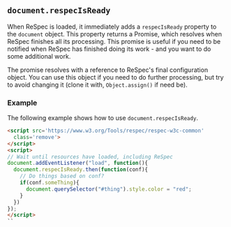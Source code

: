 ## `document.respecIsReady`
When ReSpec is loaded, it immediately adds a `respecIsReady` property to the `document` object. This property returns a Promise, which resolves when ReSpec finishes all its processing. This promise is useful if you need to be notified when ReSpec has finished doing its work - and you want to do some additional work. 

The promise resolves with a reference to ReSpec's final configuration object. You can use this object if you need to do further processing, but try to avoid changing it (clone it with, `Object.assign()` if need be). 

### Example 
The following example shows how to use `document.respecIsReady`.

```HTML
<script src='https://www.w3.org/Tools/respec/respec-w3c-common'
  class='remove'>
</script>
<script>
// Wait until resources have loaded, including ReSpec
document.addEventListener("load", function(){
  document.respecIsReady.then(function(conf){
    // Do things based on conf?
    if(conf.someThing){
      document.querySelector("#thing").style.color = "red"; 
    }
  })
});
</script>
``